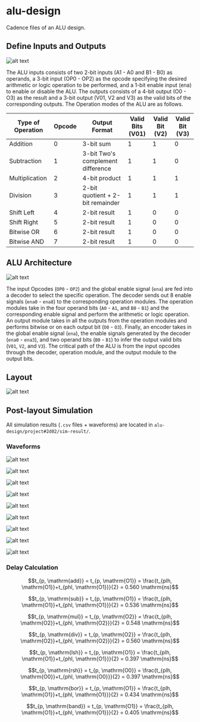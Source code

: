 # alu-design

Cadence files of an ALU design.

## Define Inputs and Outputs

![alt text](https://github.com/minth1468/alu-design/blob/master/project%232d02/readme/alu-symbol.png?raw=true)

The ALU inputs consists of two 2-bit inputs (A1 - A0 and B1 - B0) as operands, a 3-bit input (OP0 - OP2) as the opcode specifying the desired arithmetic or logic operation to be performed, and a 1-bit enable input (ena) to enable or disable the ALU. The outputs consists of a 4-bit output (O0 - O3) as the result and a 3-bit output (V01, V2 and V3) as the valid bits of the corresponding outputs. The Operation modes of the ALU are as follows.

|Type of Operation | Opcode | Output Format | Valid Bits (V01) | Valid Bit (V2)| Valid Bit (V3)|
|---|---|---|---|---|---|
|Addition | 0 | 3-bit sum | 1 | 1 | 0|
|Subtraction | 1 | 3-bit Two's complement difference | 1 | 1 | 0|
|Multiplication | 2 | 4-bit product | 1 | 1 | 1|
|Division | 3 | 2-bit quotient + 2-bit remainder | 1 | 1 | 1|
|Shift Left | 4 | 2-bit result | 1 | 0 | 0|
|Shift Right | 5 | 2-bit result | 1 | 0 | 0|
|Bitwise OR | 6 | 2-bit result | 1 | 0 | 0|
|Bitwise AND | 7 | 2-bit result | 1 | 0 | 0|

## ALU Architecture

![alt text](https://github.com/minth1468/alu-design/blob/master/project%232d02/readme/alu-sch.png?raw=true)

The input Opcodes (`OP0` - `OP2`) and the global enable signal (`ena`) are fed into a decoder to select the specific operation. The decoder sends out 8 enable signals (`ena0` - `ena8`) to the corresponding operation modules. The operation modules take in the four operand bits (`A0` - `A1`, and `B0` - `B1`) and the corresponding enable signal and perform the arithmetic or logic operation. An output module takes in all the outputs from the operation modules and performs bitwise or on each output bit (`O0` - `O3`). Finally, an encoder takes in the global enable signal (`ena`), the enable signals generated by the decoder (`ena0` - `ena3`), and two operand bits (`B0` - `B1`) to infer the output valid bits (`V01`, `V2`, and `V3`). The critical path of the ALU is from the input opcodes through the decoder, operation module, and the output module to the output bits.

## Layout

![alt text](https://github.com/minth1468/alu-design/blob/master/project%232d02/readme/alu-layout.png?raw=true)

## Post-layout Simulation

All simulation results (`.csv` files + waveforms) are located in `alu-design/project#2d02/sim-result/`.

### Waveforms

![alt text](https://github.com/minth1468/alu-design/blob/master/project%232d02/readme/waves/ctrl.png?raw=true)

![alt text](https://github.com/minth1468/alu-design/blob/master/project%232d02/readme/waves/add.png?raw=true)

![alt text](https://github.com/minth1468/alu-design/blob/master/project%232d02/readme/waves/sub.png?raw=true)

![alt text](https://github.com/minth1468/alu-design/blob/master/project%232d02/readme/waves/mul.png?raw=true)

![alt text](https://github.com/minth1468/alu-design/blob/master/project%232d02/readme/waves/div.png?raw=true)

![alt text](https://github.com/minth1468/alu-design/blob/master/project%232d02/readme/waves/lsh.png?raw=true)

![alt text](https://github.com/minth1468/alu-design/blob/master/project%232d02/readme/waves/rsh.png?raw=true)

![alt text](https://github.com/minth1468/alu-design/blob/master/project%232d02/readme/waves/bor.png?raw=true)

![alt text](https://github.com/minth1468/alu-design/blob/master/project%232d02/readme/waves/band.png?raw=true)

### Delay Calculation

$$t_{p, \mathrm{add}} = t_{p, \mathrm{O1}} = \frac{t_{plh, \mathrm{O1}}+t_{phl, \mathrm{O1}}}{2} = 0.560 \mathrm{ns}$$

$$t_{p, \mathrm{sub}} = t_{p, \mathrm{O1}} = \frac{t_{plh, \mathrm{O1}}+t_{phl, \mathrm{O1}}}{2} = 0.536 \mathrm{ns}$$

$$t_{p, \mathrm{mul}} = t_{p, \mathrm{O2}} = \frac{t_{plh, \mathrm{O2}}+t_{phl, \mathrm{O2}}}{2} = 0.548 \mathrm{ns}$$

$$t_{p, \mathrm{div}}  = t_{p, \mathrm{O2}} = \frac{t_{plh, \mathrm{O2}}+t_{phl, \mathrm{O2}}}{2} = 0.560 \mathrm{ns}$$

$$t_{p, \mathrm{lsh}}  = t_{p, \mathrm{O1}} = \frac{t_{plh, \mathrm{O1}}+t_{phl, \mathrm{O1}}}{2} = 0.397 \mathrm{ns}$$

$$t_{p, \mathrm{rsh}}  = t_{p, \mathrm{O0}} = \frac{t_{plh, \mathrm{O0}}+t_{phl, \mathrm{O0}}}{2} = 0.397 \mathrm{ns}$$

$$t_{p, \mathrm{bor}}  = t_{p, \mathrm{O1}} = \frac{t_{plh, \mathrm{O1}}+t_{phl, \mathrm{O1}}}{2} = 0.434 \mathrm{ns}$$

$$t_{p, \mathrm{band}}  = t_{p, \mathrm{O1}} = \frac{t_{plh, \mathrm{O1}}+t_{phl, \mathrm{O1}}}{2} = 0.405 \mathrm{ns}$$
